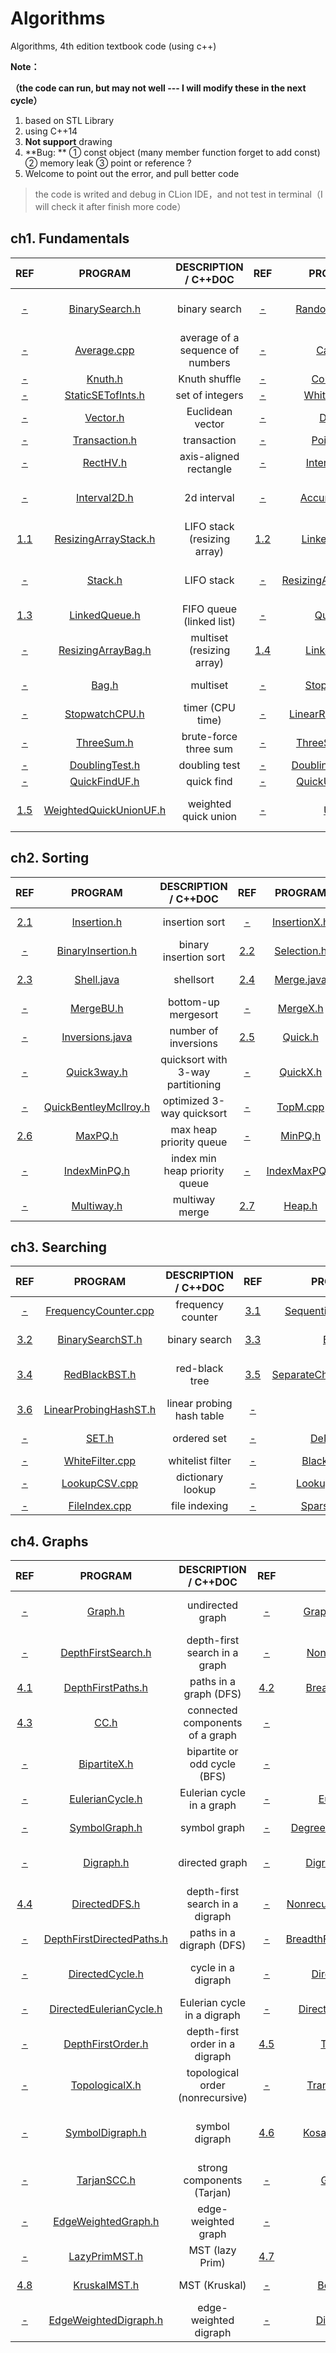# Algorithms
Algorithms, 4th edition textbook code (using c++)

**Note：**

**（the code can run, but may not well --- I will modify these in the next cycle）**

1. based on STL Library
2. using C++14
3. **Not support** drawing
4. **Bug: ** ① const object (many member function forget to add const) ② memory leak ③ point or reference ?
4. Welcome to point out the error, and pull better code

> the code is writed and debug in CLion IDE，and not test in terminal（I will check it after finish more code）

## ch1. Fundamentals

|                             REF                              |                          PROGRAM                          |       DESCRIPTION / C++DOC       |                             REF                              |                        PROGRAM                        |      DESCRIPTION / C++DOC       |
| :----------------------------------------------------------: | :-------------------------------------------------------: | :------------------------------: | :----------------------------------------------------------: | :---------------------------------------------------: | :-----------------------------: |
|   [-](https://algs4.cs.princeton.edu/11model/index.php#-)    |         [BinarySearch.h](ch1/head/BinarySearch.h)         |          binary search           |   [-](https://algs4.cs.princeton.edu/11model/index.php#-)    |       [RandomSeq.cpp](ch1/2_RandomSeq/main.cpp)       | random numbers in a given range |
|   [-](https://algs4.cs.princeton.edu/11model/index.php#-)    |           [Average.cpp](ch1/3_Average/main.cpp)           | average of a sequence of numbers |   [-](https://algs4.cs.princeton.edu/11model/index.php#-)    |             [Cat.cpp](ch1/4_Cat/main.cpp)             |        concatenate files        |
|   [-](https://algs4.cs.princeton.edu/11model/index.php#-)    |                [Knuth.h](ch1/head/Knuth.h)                |          Knuth shuffle           |    [-](https://algs4.cs.princeton.edu/12oop/index.php#-)     |            [Counter.h](ch1/head/Counter.h)            |             counter             |
|    [-](https://algs4.cs.princeton.edu/12oop/index.php#-)     |      [StaticSETofInts.h](ch1/head/StaticSETofInts.h)      |         set of integers          |    [-](https://algs4.cs.princeton.edu/12oop/index.php#-)     |       [Whitelist.cpp](ch1/8_Whitelist/main.cpp)       |        whitelist client         |
|    [-](https://algs4.cs.princeton.edu/12oop/index.php#-)     |               [Vector.h](ch1/head/Vector.h)               |         Euclidean vector         |    [-](https://algs4.cs.princeton.edu/12oop/index.php#-)     |               [Date.h](ch1/head/Date.h)               |              date               |
|    [-](https://algs4.cs.princeton.edu/12oop/index.php#-)     |          [Transaction.h](ch1/head/Transaction.h)          |           transaction            |    [-](https://algs4.cs.princeton.edu/12oop/index.php#-)     |            [Point2D.h](ch1/head/Point2D.h)            |              point              |
|    [-](https://algs4.cs.princeton.edu/12oop/index.php#-)     |               [RectHV.h](ch1/head/RectHV.h)               |      axis-aligned rectangle      |    [-](https://algs4.cs.princeton.edu/12oop/index.php#-)     |         [Interval1D.h](ch1/head/Interval1D.h)         |           1d interval           |
|    [-](https://algs4.cs.princeton.edu/12oop/index.php#-)     |           [Interval2D.h](ch1/head/Interval2D.h)           |           2d interval            |    [-](https://algs4.cs.princeton.edu/12oop/index.php#-)     |        [Accumulator.h](ch1/head/Accumulator.h)        |   running average and stddev    |
| [1.1](https://algs4.cs.princeton.edu/13stacks/index.php#1.1) |   [ResizingArrayStack.h](ch1/head/ResizingArrayStack.h)   |   LIFO stack (resizing array)    | [1.2](https://algs4.cs.princeton.edu/13stacks/index.php#1.2) |        [LinkedStack.h](ch1/head/LinkedStack.h)        |    LIFO stack (linked list)     |
|   [-](https://algs4.cs.princeton.edu/13stacks/index.php#-)   |                [Stack.h](ch1/head/Stack.h)                |            LIFO stack            |   [-](https://algs4.cs.princeton.edu/13stacks/index.php#-)   | [ResizingArrayQueue.h](ch1/head/ResizingArrayQueue.h) |   FIFO queue (resizing array)   |
| [1.3](https://algs4.cs.princeton.edu/13stacks/index.php#1.3) |          [LinkedQueue.h](ch1/head/LinkedQueue.h)          |     FIFO queue (linked list)     |   [-](https://algs4.cs.princeton.edu/13stacks/index.php#-)   |              [Queue.h](ch1/head/Queue.h)              |           FIFO queue            |
|   [-](https://algs4.cs.princeton.edu/13stacks/index.php#-)   |     [ResizingArrayBag.h](ch1/head/ResizingArrayBag.h)     |    multiset (resizing array)     | [1.4](https://algs4.cs.princeton.edu/13stacks/index.php#1.4) |          [LinkedBag.h](ch1/head/LinkedBag.h)          |     multiset (linked list)      |
|   [-](https://algs4.cs.princeton.edu/13stacks/index.php#-)   |                  [Bag.h](ch1/head/Bag.h)                  |             multiset             |  [-](https://algs4.cs.princeton.edu/14analysis/index.php#-)  |          [Stopwatch.h](ch1/head/Stopwatch.h)          |        timer (wall time)        |
|  [-](https://algs4.cs.princeton.edu/14analysis/index.php#-)  |                    [StopwatchCPU.h]()                     |         timer (CPU time)         |  [-](https://algs4.cs.princeton.edu/14analysis/index.php#-)  |   [LinearRegression.h](ch1/head/LinearRegression.h)   |    simple linear regression     |
|  [-](https://algs4.cs.princeton.edu/14analysis/index.php#-)  |             [ThreeSum.h](ch1/head/ThreeSum.h)             |      brute-force three sum       |  [-](https://algs4.cs.princeton.edu/14analysis/index.php#-)  |       [ThreeSumFast.h](ch1/head/ThreeSumFast.h)       |        faster three sum         |
|  [-](https://algs4.cs.princeton.edu/14analysis/index.php#-)  |         [DoublingTest.h](ch1/head/DoublingTest.h)         |          doubling test           |  [-](https://algs4.cs.princeton.edu/14analysis/index.php#-)  |  [DoublingRatio.cpp](ch1/32_DoublingRatio/main.cpp)   |         doubling ratio          |
|     [-](https://algs4.cs.princeton.edu/15uf/index.php#-)     |          [QuickFindUF.h](ch1/head/QuickFindUF.h)          |            quick find            |     [-](https://algs4.cs.princeton.edu/15uf/index.php#-)     |       [QuickUnionUF.h](ch1/head/QuickUnionUF.h)       |           quick union           |
|   [1.5](https://algs4.cs.princeton.edu/15uf/index.php#1.5)   | [WeightedQuickUnionUF.h](ch1/head/WeightedQuickUnionUF.h) |       weighted quick union       |     [-](https://algs4.cs.princeton.edu/15uf/index.php#-)     |                 [UF.h](ch1/head/UF.h)                 | union-by-rank with path halving |

## ch2. Sorting

|                             REF                              |                           PROGRAM                            |       DESCRIPTION / C++DOC        |                             REF                              |                           PROGRAM                            |      DESCRIPTION /C++DOC      |
| :----------------------------------------------------------: | :----------------------------------------------------------: | :-------------------------------: | :----------------------------------------------------------: | :----------------------------------------------------------: | :---------------------------: |
| [2.1](https://algs4.cs.princeton.edu/21elementary/index.php#2.1) |             [Insertion.h](ch2/head/Insertion.h)              |          insertion sort           | [-](https://algs4.cs.princeton.edu/21elementary/index.php#-) |            [InsertionX.h](ch2/head/InsertionX.h)             |  insertion sort (optimized)   |
| [-](https://algs4.cs.princeton.edu/21elementary/index.php#-) |          [BinaryInsertion.h](ch2/head/InsertionX.h)          |       binary insertion sort       | [2.2](https://algs4.cs.princeton.edu/21elementary/index.php#2.2) |             [Selection.h](ch2/head/InsertionX.h)             |        selection sort         |
| [2.3](https://algs4.cs.princeton.edu/21elementary/index.php#2.3) | [Shell.java](https://algs4.cs.princeton.edu/21elementary/Shell.java.html) |             shellsort             | [2.4](https://algs4.cs.princeton.edu/22mergesort/index.php#2.4) | [Merge.java](https://algs4.cs.princeton.edu/22mergesort/Merge.java.html) |      top-down mergesort       |
| [-](https://algs4.cs.princeton.edu/22mergesort/index.php#-)  |               [MergeBU.h](ch2/head/MergeBU.h)                |        bottom-up mergesort        | [-](https://algs4.cs.princeton.edu/22mergesort/index.php#-)  |                [MergeX.h](ch2/head/MergeX.h)                 |      optimized mergesort      |
| [-](https://algs4.cs.princeton.edu/22mergesort/index.php#-)  | [Inversions.java](https://algs4.cs.princeton.edu/22mergesort/Inversions.java.html) |       number of inversions        | [2.5](https://algs4.cs.princeton.edu/23quicksort/index.php#2.5) |                 [Quick.h](ch2/head/Quick.h)                  |           quicksort           |
| [-](https://algs4.cs.princeton.edu/23quicksort/index.php#-)  |             [Quick3way.h](ch2/head/Quick3way.h)              | quicksort with 3-way partitioning | [-](https://algs4.cs.princeton.edu/23quicksort/index.php#-)  |                [QuickX.h](ch2/head/QuickX.h)                 |   optimized 2-way quicksort   |
| [-](https://algs4.cs.princeton.edu/23quicksort/index.php#-)  |   [QuickBentleyMcIlroy.h](ch2/head/QuickBentleyMcIlroy.h)    |     optimized 3-way quicksort     |     [-](https://algs4.cs.princeton.edu/24pq/index.php#-)     |               [TopM.cpp](ch2/14_TopM/main.cpp)               |     priority queue client     |
|   [2.6](https://algs4.cs.princeton.edu/24pq/index.php#2.6)   |                 [MaxPQ.h](ch2/head/MaxPQ.h)                  |      max heap priority queue      |     [-](https://algs4.cs.princeton.edu/24pq/index.php#-)     |                 [MinPQ.h](ch2/head/MinPQ.h)                  |    min heap priority queue    |
|     [-](https://algs4.cs.princeton.edu/24pq/index.php#-)     |            [IndexMinPQ.h](ch2/head/IndexMinPQ.h)             |   index min heap priority queue   |     [-](https://algs4.cs.princeton.edu/24pq/index.php#-)     |            [IndexMaxPQ.h](ch2/head/IndexMaxPQ.h)             | index max heap priority queue |
|     [-](https://algs4.cs.princeton.edu/24pq/index.php#-)     |              [Multiway.h](ch2/head/Multiway.h)               |          multiway merge           |   [2.7](https://algs4.cs.princeton.edu/24pq/index.php#2.7)   |                  [Heap.h](ch2/head/Heap.h)                   |           heapsort            |

## ch3. Searching

|                             REF                              |                         PROGRAM                         |   DESCRIPTION / C++DOC    |                             REF                              |                           PROGRAM                            |     DESCRIPTION /C++DOC      |
| :----------------------------------------------------------: | :-----------------------------------------------------: | :-----------------------: | :----------------------------------------------------------: | :----------------------------------------------------------: | :--------------------------: |
| [-](https://algs4.cs.princeton.edu/31elementary/index.php#-) | [FrequencyCounter.cpp](ch3/1_FrequencyCounter/main.cpp) |     frequency counter     | [3.1](https://algs4.cs.princeton.edu/31elementary/index.php#3.1) |    [SequentialSearchST.h](ch3/head/SequentialSearchST.h)     |      sequential search       |
| [3.2](https://algs4.cs.princeton.edu/31elementary/index.php#3.2) |      [BinarySearchST.h](ch3/head/BinarySearchST.h)      |       binary search       |  [3.3](https://algs4.cs.princeton.edu/32bst/index.php#3.3)   |                   [BST.h](ch3/head/BST.h)                    |      binary search tree      |
| [3.4](https://algs4.cs.princeton.edu/33balanced/index.php#3.4) |         [RedBlackBST.h](ch3/head/RedBlackBST.h)         |      red-black tree       |  [3.5](https://algs4.cs.princeton.edu/34hash/index.php#3.5)  | [SeparateChainingHashST.h](ch3/head/SeparateChainingHashST.h) | separate chaining hash table |
|  [3.6](https://algs4.cs.princeton.edu/34hash/index.php#3.6)  | [LinearProbingHashST.h](ch3/head/LinearProbingHashST.h) | linear probing hash table | [-](https://algs4.cs.princeton.edu/35applications/index.php#-) |                    [ST.h](ch3/head/ST.h)                     |     ordered symbol table     |
| [-](https://algs4.cs.princeton.edu/35applications/index.php#-) |                 [SET.h](ch3/head/SET.h)                 |        ordered set        | [-](https://algs4.cs.princeton.edu/35applications/index.php#-) |              [DeDup.cpp](ch3/10_DeDup/main.cpp)              |      remove duplicates       |
| [-](https://algs4.cs.princeton.edu/35applications/index.php#-) |     [WhiteFilter.cpp](ch3/11_WhiteFilter/main.cpp)      |     whitelist filter      | [-](https://algs4.cs.princeton.edu/35applications/index.php#-) |            [BlackFilter.cpp](ch3/12_BlackFilter)             |       blacklist filter       |
| [-](https://algs4.cs.princeton.edu/35applications/index.php#-) |       [LookupCSV.cpp](ch3/13_LookupCSV/main.cpp)        |     dictionary lookup     | [-](https://algs4.cs.princeton.edu/35applications/index.php#-) |        [LookupIndex.cpp](ch3/14_LookupIndex/main.cpp)        |   index and inverted index   |
| [-](https://algs4.cs.princeton.edu/35applications/index.php#-) |       [FileIndex.cpp](ch3/15_FileIndex/main.cpp)        |       file indexing       | [-](https://algs4.cs.princeton.edu/35applications/index.php#-) |          [SparseVector.h](ch3/head/SparseVector.h)           |        sparse vector         |

## ch4. Graphs

|                             REF                              |                           PROGRAM                            |       DESCRIPTION / C++DOC       |                             REF                              |                           PROGRAM                            |        DESCRIPTION / C++DOC         |
| :----------------------------------------------------------: | :----------------------------------------------------------: | :------------------------------: | :----------------------------------------------------------: | :----------------------------------------------------------: | :---------------------------------: |
|   [-](https://algs4.cs.princeton.edu/41graph/index.php#-)    |                 [Graph.h](ch4/head/Graph.h)                  |         undirected graph         |   [-](https://algs4.cs.princeton.edu/41graph/index.php#-)    | [GraphGenerator.java](https://algs4.cs.princeton.edu/41graph/GraphGenerator.java.html) |       generate random graphs        |
|   [-](https://algs4.cs.princeton.edu/41graph/index.php#-)    |      [DepthFirstSearch.h](ch4/head/DepthFirstSearch.h)       |  depth-first search in a graph   |   [-](https://algs4.cs.princeton.edu/41graph/index.php#-)    |       [NonrecursiveDFS.h](ch4/head/NonrecursiveDFS.h)        |    DFS in a graph (nonrecursive)    |
| [4.1](https://algs4.cs.princeton.edu/41graph/index.php#4.1)  |       [DepthFirstPaths.h](ch4/head/DepthFirstPaths.h)        |      paths in a graph (DFS)      | [4.2](https://algs4.cs.princeton.edu/41graph/index.php#4.2)  |     [BreadthFirstPaths.h](ch4/head/BreadthFirstPaths.h)      |       paths in a graph (BFS)        |
| [4.3](https://algs4.cs.princeton.edu/41graph/index.php#4.3)  |                    [CC.h](ch4/head/CC.h)                     | connected components of a graph  |   [-](https://algs4.cs.princeton.edu/41graph/index.php#-)    |             [Bipartite.h](ch4/head/Bipartite.h)              |    bipartite or odd cycle (DFS)     |
|   [-](https://algs4.cs.princeton.edu/41graph/index.php#-)    |            [BipartiteX.h](ch4/head/BipartiteX.h)             |   bipartite or odd cycle (BFS)   |   [-](https://algs4.cs.princeton.edu/41graph/index.php#-)    |                 [Cycle.h](ch4/head/Cycle.h)                  |          cycle in a graph           |
|   [-](https://algs4.cs.princeton.edu/41graph/index.php#-)    |         [EulerianCycle.h](ch4/head/EulerianCycle.h)          |    Eulerian cycle in a graph     |   [-](https://algs4.cs.princeton.edu/41graph/index.php#-)    |          [EulerianPath.h](ch4/head/EulerianPath.h)           |      Eulerian path in a graph       |
|   [-](https://algs4.cs.princeton.edu/41graph/index.php#-)    |           [SymbolGraph.h](ch4/head/SymbolGraph.h)            |           symbol graph           |   [-](https://algs4.cs.princeton.edu/41graph/index.php#-)    | [DegreesOfSeparation.cpp](ch4/14_DegreesOfSeparation/main.cpp) |        degrees of separation        |
|  [-](https://algs4.cs.princeton.edu/42digraph/index.php#-)   |               [Digraph.h](ch4/head/Digraph.h)                |          directed graph          |  [-](https://algs4.cs.princeton.edu/42digraph/index.php#-)   |      [DigraphGenerator.h](ch4/head/DigraphGenerator.h)       |      generate random digraphs       |
| [4.4](https://algs4.cs.princeton.edu/42digraph/index.php#4.4) |           [DirectedDFS.h](ch4/head/DirectedDFS.h)            | depth-first search in a digraph  |  [-](https://algs4.cs.princeton.edu/42digraph/index.php#-)   | [NonrecursiveDirectedDFS.h](ch4/head/NonrecursiveDirectedDFS.h) |   DFS in a digraph (nonrecursive)   |
|  [-](https://algs4.cs.princeton.edu/42digraph/index.php#-)   | [DepthFirstDirectedPaths.h](ch4/head/DepthFirstDirectedPaths.h) |     paths in a digraph (DFS)     |  [-](https://algs4.cs.princeton.edu/42digraph/index.php#-)   | [BreadthFirstDirectedPaths.h](ch4/head/BreadthFirstDirectedPaths.h) |      paths in a digraph (BFS)       |
|     [-](https://algs4.cs.princeton.edu/44sp/index.php#-)     |         [DirectedCycle.h](ch4/head/DirectedCycle.h)          |        cycle in a digraph        |  [-](https://algs4.cs.princeton.edu/42digraph/index.php#-)   |        [DirectedCycleX.h](ch4/head/DirectedCycleX.h)         |  cycle in a digraph (nonrecursive)  |
|  [-](https://algs4.cs.princeton.edu/42digraph/index.php#-)   | [DirectedEulerianCycle.h](ch4/head/DirectedEulerianCycle.h)  |   Eulerian cycle in a digraph    |  [-](https://algs4.cs.princeton.edu/42digraph/index.php#-)   |  [DirectedEulerianPath.h](ch4/head/DirectedEulerianPath.h)   |     Eulerian path in a digraph      |
|  [-](https://algs4.cs.princeton.edu/42digraph/index.php#-)   |       [DepthFirstOrder.h](ch4/head/DepthFirstOrder.h)        |  depth-first order in a digraph  | [4.5](https://algs4.cs.princeton.edu/42digraph/index.php#4.5) |           [Topological.h](ch4/head/Topological.h)            |     topological order in a DAG      |
|  [-](https://algs4.cs.princeton.edu/42digraph/index.php#-)   |          [TopologicalX.h](ch4/head/TopologicalX.h)           | topological order (nonrecursive) |  [-](https://algs4.cs.princeton.edu/42digraph/index.php#-)   |     [TransitiveClosure.h](ch4/head/TransitiveClosure.h)      |         transitive closure          |
|  [-](https://algs4.cs.princeton.edu/42digraph/index.php#-)   |         [SymbolDigraph.h](ch4/head/SymbolDigraph.h)          |          symbol digraph          | [4.6](https://algs4.cs.princeton.edu/42digraph/index.php#4.6) |     [KosarajuSharirSCC.h](ch4/head/KosarajuSharirSCC.h)      | strong components (Kosaraju–Sharir) |
|  [-](https://algs4.cs.princeton.edu/42digraph/index.php#-)   |             [TarjanSCC.h](ch4/head/TarjanSCC.h)              |    strong components (Tarjan)    |  [-](https://algs4.cs.princeton.edu/42digraph/index.php#-)   |              [GabowSCC.h](ch4/head/GabowSCC.h)               |      strong components (Gabow)      |
|    [-](https://algs4.cs.princeton.edu/43mst/index.php#-)     |     [EdgeWeightedGraph.h](ch4/head/EdgeWeightedGraph.h)      |       edge-weighted graph        |    [-](https://algs4.cs.princeton.edu/43mst/index.php#-)     |                  [Edge.h](ch4/head/Edge.h)                   |            weighted edge            |
|    [-](https://algs4.cs.princeton.edu/43mst/index.php#-)     |           [LazyPrimMST.h](ch4/head/LazyPrimMST.h)            |         MST (lazy Prim)          |  [4.7](https://algs4.cs.princeton.edu/43mst/index.php#4.7)   |               [PrimMST.h](ch4/head/PrimMST.h)                |             MST (Prim)              |
|  [4.8](https://algs4.cs.princeton.edu/43mst/index.php#4.8)   |            [KruskalMST.h](ch4/head/KruskalMST.h)             |          MST (Kruskal)           |    [-](https://algs4.cs.princeton.edu/43mst/index.php#-)     |            [BoruvkaMST.h](ch4/head/BoruvkaMST.h)             |            MST (Boruvka)            |
|     [-](https://algs4.cs.princeton.edu/44sp/index.php#-)     |   [EdgeWeightedDigraph.h](ch4/head/EdgeWeightedDigraph.h)    |      edge-weighted digraph       |     [-](https://algs4.cs.princeton.edu/44sp/index.php#-)     |          [DirectedEdge.h](ch4/head/DirectedEdge.h)           |       weighted, directed edge       |

